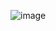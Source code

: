 ![image](https://github.com/ilrexho2011/Project-EULER-Possible-Solutions-Problems-401_to_500/assets/61479363/cca04a02-3dcc-49b4-8961-cff6e540c11a)

